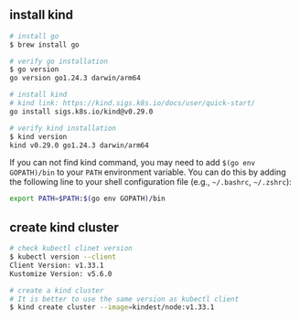 ## install kind
```bash
# install go
$ brew install go

# verify go installation
$ go version
go version go1.24.3 darwin/arm64

# install kind
# kind link: https://kind.sigs.k8s.io/docs/user/quick-start/ 
go install sigs.k8s.io/kind@v0.29.0

# verify kind installation
$ kind version
kind v0.29.0 go1.24.3 darwin/arm64
```

If you can not find kind command, you may need to add `$(go env GOPATH)/bin` to your `PATH` environment variable.
You can do this by adding the following line to your shell configuration file (e.g., `~/.bashrc`, `~/.zshrc`):

```bash
export PATH=$PATH:$(go env GOPATH)/bin
```

## create kind cluster
```bash
# check kubectl clinet version
$ kubectl version --client
Client Version: v1.33.1
Kustomize Version: v5.6.0

# create a kind cluster
# It is better to use the same version as kubectl client
$ kind create cluster --image=kindest/node:v1.33.1
```
